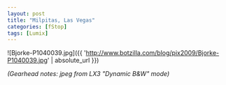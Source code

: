 ```yaml
---
layout: post
title: "Milpitas, Las Vegas"
categories: [fStop]
tags: [Lumix]
---
```



![Bjorke-P1040039.jpg]({{ 'http://www.botzilla.com/blog/pix2009/Bjorke-P1040039.jpg' | absolute_url }})


<i>(Gearhead notes: jpeg from LX3 "Dynamic B&W" mode)</i>
